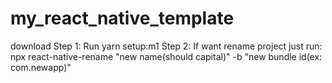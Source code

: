 # my_react_native_template
download
Step 1: Run yarn setup:m1
Step 2: If want rename project just run: npx react-native-rename "new name(should capital)" -b "new bundle id(ex:  com.newapp)"
